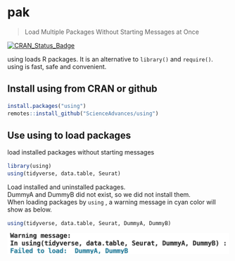 
# pak

> Load Multiple Packages Without Starting Messages at Once

<!-- badges: start -->
[![CRAN_Status_Badge](https://www.r-pkg.org/badges/version/using)](https://cran.r-project.org/package=using)
<!-- badges: end -->

using loads R packages. It is an alternative to `library()` and `require()`. using is fast, safe and convenient.

## Install using from CRAN or github

``` r
install.packages("using")
remotes::install_github("ScienceAdvances/using")
```

## Use using to load packages
load installed packages without starting messages
``` r
library(using)
using(tidyverse, data.table, Seurat)
```
Load installed and uninstalled packages.   
DummyA and DummyB did not exist, so we did not install them.   
When loading packages by `using` , a warning message in cyan color will show as below.
``` r
using(tidyverse, data.table, Seurat, DummyA, DummyB)
```
![](image.png)